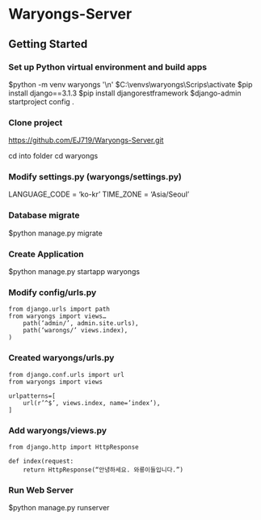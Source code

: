 # Waryongs-Server

## Getting Started


### Set up Python virtual environment and build apps
$python -m venv waryongs '\n'
$C:\venvs\waryongs\Scrips\activate
$pip install django==3.1.3
$pip install djangorestframework
$django-admin startproject config .



### Clone project
https://github.com/EJ719/Waryongs-Server.git

cd into folder
cd waryongs



### Modify settings.py (waryongs/settings.py)
LANGUAGE_CODE = ‘ko-kr’
TIME_ZONE = ‘Asia/Seoul’



### Database migrate
$python manage.py migrate



### Create Application
$python manage.py startapp waryongs
 
 
 
### Modify config/urls.py
    from django.urls import path
    from waryongs import views…
        path(‘admin/’, admin.site.urls),
        path(‘warongs/’ views.index),
    )
 
 
 
### Created waryongs/urls.py
    from django.conf.urls import url
    from waryongs import views

    urlpatterns=[
	    url(r’^$’, views.index, name=’index’),
    ]



### Add waryongs/views.py
    from django.http import HttpResponse
    
    def index(request:
        return HttpResponse(“안녕하세요. 와룡이들입니다.”)



### Run Web Server
$python manage.py runserver

